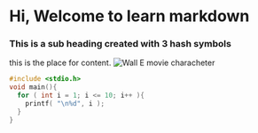 # Hi, Welcome to learn markdown
### This is a sub heading created with 3 hash symbols
this is the place for content.
![Wall E movie characheter](https://searial-cleaners.com/wp-content/uploads/2023/01/WallE-2.png)
``` c
#include <stdio.h>
void main(){
  for ( int i = 1; i <= 10; i++ ){
    printf( "\n%d", i );
  }
}
